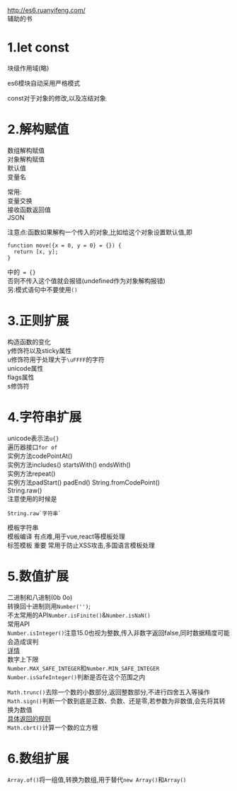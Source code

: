 http://es6.ruanyifeng.com/  
辅助的书  
  
1.let const  
===
块级作用域(略)  
  
es6模块自动采用严格模式
  
const对于对象的修改,以及冻结对象

2.解构赋值  
===
数组解构赋值  
对象解构赋值  
默认值  
变量名  

常用:  
变量交换  
接收函数返回值  
JSON  
  
注意点:函数如果解构一个传入的对象,比如给这个对象设置默认值,即
```
function move({x = 0, y = 0} = {}) {
  return [x, y];
}
```  
中的` = {}`  
否则不传入这个值就会报错(undefined作为对象解构报错)  
另:模式语句中不要使用`()`  
  
3.正则扩展  
===
构造函数的变化  
y修饰符以及sticky属性  
u修饰符用于处理大于`\uFFFF`的字符  
unicode属性  
flags属性  
s修饰符  
  
4.字符串扩展  
===
unicode表示法`u{}`  
遍历器接口`for of`  
实例方法codePointAt()  
实例方法includes()  startsWith() endsWith()  
实例方法repeat()  
实例方法padStart()  padEnd()
String.fromCodePoint()   
String.raw()  
注意使用的时候是
```
String.raw`字符串`
```  
模板字符串  
模板编译  有点难,用于vue,react等模板处理  
标签模板  重要  常用于防止XSS攻击,多国语言模板处理  
  
5.数值扩展
===
二进制和八进制(0b 0o)  
转换回十进制则用`Number('')`;  
不太常用的API`Number.isFinite()`&`Number.isNaN()`  
常用API  
`Number.isInteger()`注意15.0也视为整数,传入非数字返回false,同时数据精度可能会造成误判  
[详情](http://es6.ruanyifeng.com/#docs/number)  
数字上下限  
`Number.MAX_SAFE_INTEGER`和`Number.MIN_SAFE_INTEGER`  
`Number.isSafeInteger()`判断是否在这个范围之内  
  
`Math.trunc()`去除一个数的小数部分,返回整数部分,不进行四舍五入等操作  
`Math.sign()`判断一个数到底是正数、负数、还是零,若参数为非数值,会先将其转换为数值  
[具体返回的规则](http://es6.ruanyifeng.com/#docs/number#Math-sign)  
`Math.cbrt()`计算一个数的立方根  
  
6.数组扩展
===
`Array.of()`将一组值,转换为数组,用于替代`new Array()`和`Array()`  
